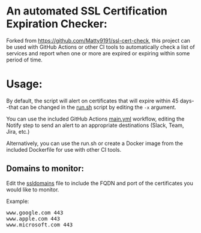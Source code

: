 # An automated SSL Certification Expiration Checker:

Forked from https://github.com/Matty9191/ssl-cert-check, this project can be used with GitHub Actions or other CI tools to automatically check a list of services and report when one or more are expired or expiring within some period of time.


# Usage:

By default, the script will alert on certificates that will expire within 45 days--that can be changed in the [run.sh](run.sh) script by editing the `-x` argument.

You can use the included GitHub Actions [main.yml](.github/workflows/main.yml) workflow, editing the Notify step to send an alert to an  appropriate destinations (Slack, Team, Jira, etc.)

Alternatively, you can use the run.sh or create a Docker image from the included Dockerfile for use with other CI tools.

## Domains to monitor:
Edit the [ssldomains](ssldomains) file to include the FQDN and port of the certificates you would like to monitor.

Example:
<pre>
www.google.com 443
www.apple.com 443
www.microsoft.com 443
</pre>